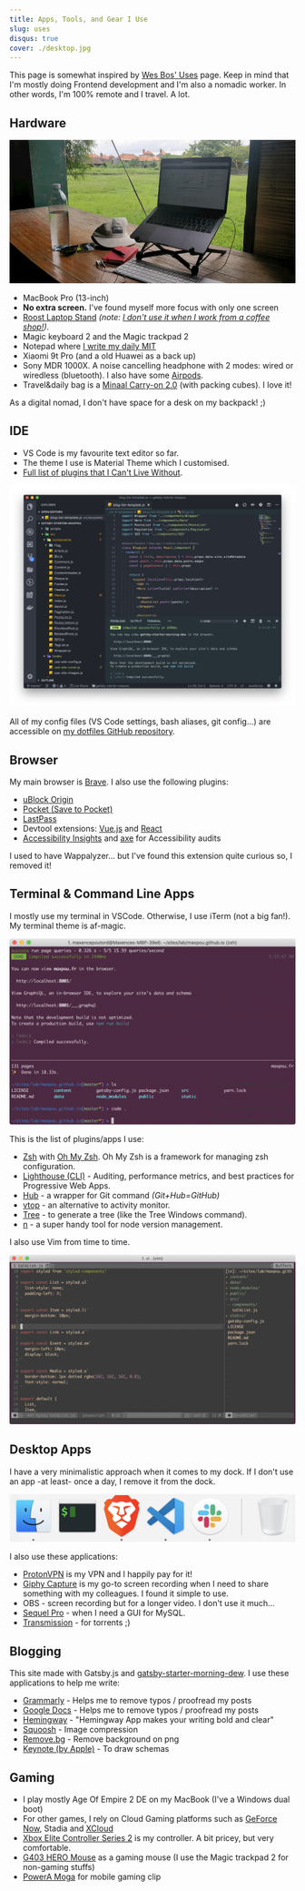 ```yaml
---
title: Apps, Tools, and Gear I Use
slug: uses
disqus: true
cover: ./desktop.jpg
---
```


This page is somewhat inspired by [Wes Bos' Uses](https://wesbos.com/uses/) page. Keep in mind that I'm mostly doing Frontend development and I'm also a nomadic worker. In other words, I'm 100% remote and I travel. A lot.


## Hardware

![laptop picture](./laptop.jpg)

* MacBook Pro (13-inch)
* **No extra screen.** I've found myself more focus with only one screen
* [Roost Laptop Stand](https://www.therooststand.com/) *(note: [I don't use it when I work from a coffee shop!](https://twitter.com/NikkitaFTW/status/1139607268452777984))*. 
* Magic keyboard 2 and the Magic trackpad 2
* Notepad where [I write my daily MIT](https://about.gitlab.com/2018/05/17/eliminating-distractions-and-getting-things-done/#2-write-down-your-mits)
* Xiaomi 9t Pro (and a old Huawei as a back up)
* Sony MDR 1000X. A noise cancelling headphone with 2 modes: wired or wiredless (bluetooth). I also have some [Airpods](https://www.apple.com/fr/airpods-2nd-generation/).
* Travel&daily bag is a [Minaal Carry-on 2.0](https://www.minaal.com/products/minaal-carry-on-bag/?variant=12494163140) (with packing cubes). I love it!

As a digital nomad, I don't have space for a desk on my backpack! ;)


## IDE

* VS Code is my favourite text editor so far.
* The theme I use is Material Theme which I customised.
* [Full list of plugins that I Can't Live Without](https://github.com/maxpou/dotfiles/blob/master/vscode/install_plugin.sh).

![my ide](./ide.png)

All of my config files (VS Code settings, bash aliases, git config...) are accessible on [my dotfiles GitHub repository](https://github.com/maxpou/dotfiles).


## Browser

My main browser is [Brave](https://brave.com/). I also use the following plugins:

* [uBlock Origin](https://chrome.google.com/webstore/detail/ublock-origin/cjpalhdlnbpafiamejdnhcphjbkeiagm)
* [Pocket (Save to Pocket)](https://chrome.google.com/webstore/detail/save-to-pocket/niloccemoadcdkdjlinkgdfekeahmflj)
* [LastPass](https://chrome.google.com/webstore/detail/lastpass-free-password-ma/hdokiejnpimakedhajhdlcegeplioahd)
* Devtool extensions: [Vue.js](https://chrome.google.com/webstore/detail/vuejs-devtools/nhdogjmejiglipccpnnnanhbledajbpd) and [React](https://chrome.google.com/webstore/detail/react-developer-tools/fmkadmapgofadopljbjfkapdkoienihi)
* [Accessibility Insights](https://accessibilityinsights.io) and [axe](https://www.deque.com/axe/) for Accessibility audits

I used to have Wappalyzer... but I've found this extension quite curious so, I removed it!


## Terminal & Command Line Apps

I mostly use my terminal in VSCode. Otherwise, I use iTerm (not a big fan!). My terminal theme is af-magic.

![terminal screenshot](./term.png)

This is the list of plugins/apps I use:

* [Zsh](https://github.com/robbyrussell/oh-my-zsh/wiki/Installing-ZSH) with [Oh My Zsh](https://github.com/robbyrussell/oh-my-zsh). Oh My Zsh is a framework for managing zsh configuration.
* [Lighthouse (CLI)](https://github.com/GoogleChrome/lighthouse) - Auditing, performance metrics, and best practices for Progressive Web Apps.
* [Hub](https://github.com/github/hub) - a wrapper for Git command *(Git+Hub=GitHub)*
* [vtop](https://github.com/MrRio/vtop) - an alternative to activity monitor.
* [Tree](https://formulae.brew.sh/formula/tree) - to generate a tree (like the Tree Windows command).
* [n](https://github.com/tj/n) - a super handy tool for node version management.

I also use Vim from time to time.

![vim screenshot](./vim.png)


## Desktop Apps

I have a very minimalistic approach when it comes to my dock. If I don't use an app -at least- once a day, I remove it from the dock.

![app screenshot](./apps.png)

I also use these applications:

* [ProtonVPN](https://protonvpn.com) is my VPN and I happily pay for it!
* [Giphy Capture](https://giphy.com/apps/giphycapture) is my go-to screen recording when I need to share something with my colleagues. I found it simple to use.
* OBS - screen recording but for a longer video. I don't use it much...
* [Sequel Pro](https://www.sequelpro.com) - when I need a GUI for MySQL.
* [Transmission](https://transmissionbt.com) - for torrents ;)


## Blogging

This site made with Gatsby.js and [gatsby-starter-morning-dew](https://github.com/maxpou/gatsby-starter-morning-dew). I use these applications to help me write:

* [Grammarly](https://app.grammarly.com/) - Helps me to remove typos / proofread my posts
* [Google Docs](http://docs.new/) - Helps me to remove typos / proofread my posts
* [Hemingway](http://www.hemingwayapp.com) - "Hemingway App makes your writing bold and clear"
* [Squoosh](https://squoosh.app) - Image compression
* [Remove.bg](https://www.remove.bg) - Remove background on png
* [Keynote (by Apple)](https://www.apple.com/keynote/) - To draw schemas

## Gaming

* I play mostly Age Of Empire 2 DE on my MacBook (I've a Windows dual boot)
* For other games, I rely on Cloud Gaming platforms such as [GeForce Now](https://www.nvidia.com/en-us/geforce-now/), Stadia and [XCloud](https://www.xbox.com/en-IE/xbox-game-streaming/project-xcloud)
* [Xbox Elite Controller Series 2](https://www.xbox.com/en-IE/accessories/controllers/elite-wireless-controller-series-2) is my controller. A bit pricey, but very comfortable.
* [G403 HERO Mouse](https://www.logitechg.com/en-us/products/gaming-mice/g403-hero-gaming-mouse.910-005630.html) as a gaming mouse (I use the Magic trackpad 2 for non-gaming stuffs)
* [PowerA Moga](https://www.powera.com/moga/) for mobile gaming clip
